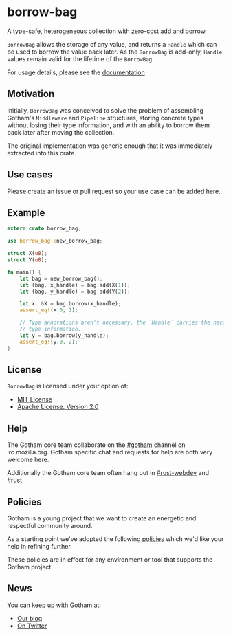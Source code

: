 # borrow-bag

A type-safe, heterogeneous collection with zero-cost add and borrow.

`BorrowBag` allows the storage of any value, and returns a `Handle` which can be
used to borrow the value back later. As the `BorrowBag` is add-only, `Handle`
values remain valid for the lifetime of the `BorrowBag`.

For usage details, please see the [documentation](https://docs.rs/borrow-bag/)

## Motivation

Initially, `BorrowBag` was conceived to solve the problem of assembling Gotham's
`Middleware` and `Pipeline` structures, storing concrete types without losing
their type information, and with an ability to borrow them back later after
moving the collection.

The original implementation was generic enough that it was immediately extracted
into this crate.

## Use cases

Please create an issue or pull request so your use case can be added here.

## Example

```rust
extern crate borrow_bag;

use borrow_bag::new_borrow_bag;

struct X(u8);
struct Y(u8);

fn main() {
    let bag = new_borrow_bag();
    let (bag, x_handle) = bag.add(X(1));
    let (bag, y_handle) = bag.add(Y(2));

    let x: &X = bag.borrow(x_handle);
    assert_eq!(x.0, 1);

    // Type annotations aren't necessary, the `Handle` carries the necessary
    // type information.
    let y = bag.borrow(y_handle);
    assert_eq!(y.0, 2);
}
```

## License

`BorrowBag` is licensed under your option of:

* [MIT License](LICENSE-MIT)
* [Apache License, Version 2.0](LICENSE-APACHE)

## Help
The Gotham core team collaborate on the [#gotham](https://chat.mibbit.com/?server=irc.mozilla.org&channel=%23gotham) channel on irc.mozilla.org. Gotham specific chat and requests for help are both very welcome here.

Additionally the Gotham core team often hang out in
[#rust-webdev](https://chat.mibbit.com/?server=irc.mozilla.org&channel=%23rust-webdev) and [#rust](https://chat.mibbit.com/?server=irc.mozilla.org&channel=%23rust).

## Policies
Gotham is a young project that we want to create an energetic and respectful community around.

As a starting point we've adopted the following [policies](https://github.com/gotham-rs/policies) which we'd like your help in refining further.

These policies are in effect for any environment or tool that supports the Gotham project.

## News
You can keep up with Gotham at:

* [Our blog](https://staging.gotham.rs/blog)
* [On Twitter](https://twitter.com/gotham_rs)
